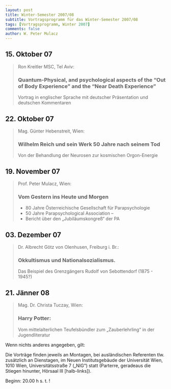 ```yaml
---
layout: post
title: Winter-Semester 2007/08
subtitle: Vortragsprogramm für das Winter-Semester 2007/08
tags: [Vortragsprogramm, Winter 2007]
comments: false
author: W. Peter Mulacz
---
```



## 15. Oktober 07
> Ron Kreitler  MSC, Tel Aviv:
> ### Quantum-Physical, and psychological aspects of the “Out of Body Experience” and the “Near Death Experience”
> Vortrag in englischer Sprache mit deutscher Präsentation und deutschen Kommentaren



## 22. Oktober 07
> Mag. Günter Hebenstreit, Wien:
> ### Wilhelm Reich und sein Werk 50 Jahre nach seinem Tod
> Von der Behandlung der Neurosen zur kosmischen Orgon-Energie


## 19. November 07
> Prof. Peter Mulacz, Wien:
> ### Vom Gestern ins Heute und Morgen
> * 80 Jahre Österreichische Gesellschaft für Parapsychologie
> * 50 Jahre Parapsychological Association –
> * Bericht über den „Jubiläumskongreß“ der PA


## 03. Dezember 07
> Dr. Albrecht Götz von Olenhusen, Freiburg i. Br.:
> ### Okkultismus und Nationalsozialismus.
> Das Beispiel des Grenzgängers Rudolf von Sebottendorf (1875 - 1945?)


## 21. Jänner 08
> Mag. Dr. Christa Tuczay, Wien:
> ### Harry Potter:
> Vom mittelalterlichen Teufelsbündler zum „Zauberlehrling“ in der Jugendliteratur




Wenn nichts anderes angegeben, gilt:

Die Vorträge finden jeweils an Montagen, bei ausländischen Referenten tlw. zusätzlich an Dienstagen, im Neuen Institutsgebäude der Universität Wien,   1010 Wien,   Universitätsstraße 7 („NIG“) statt  (Parterre, geradeaus die Stiegen hinunter, Hörsaal III [halb-links]).


Beginn:   20.00 h s. t. !
